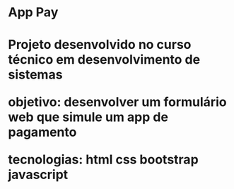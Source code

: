 <h1> App Pay <h1>

Projeto desenvolvido no curso técnico em desenvolvimento de sistemas

objetivo: desenvolver um formulário web que simule um app de pagamento

tecnologias:
html
css
bootstrap
javascript